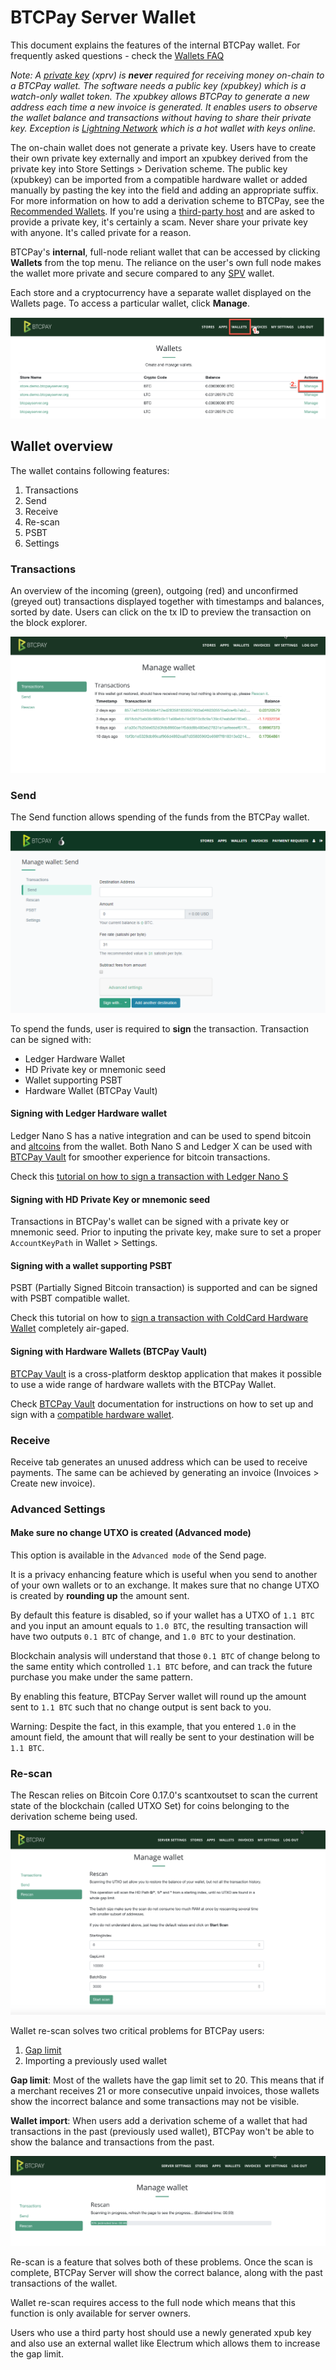 # BTCPay Server Wallet

This document explains the features of the internal BTCPay wallet. For frequently asked questions - check the [Wallets FAQ](FAQ/FAQ-Wallet.md)

*Note: A [private key](https://en.bitcoin.it/wiki/Private_key) (xprv) is **never** required for receiving money on-chain to a BTCPay wallet. The software needs a public key (xpubkey) which is a watch-only wallet token. The xpubkey allows BTCPay to generate a new address each time a new invoice is generated. It enables users to observe the wallet balance and transactions without having to share their private key. Exception is [Lightning Network](LightningNetwork.md) which is a hot wallet with keys online.*

The on-chain wallet does not generate a private key. Users have to create their own private key externally and import an xpubkey derived from the private key into Store Settings > Derivation scheme.  The public key (xpubkey) can be imported from a compatible hardware wallet or added manually by pasting the key into the field and adding an appropriate suffix. For more information on how to add a derivation scheme to BTCPay, see the [Recommended Wallets](ConnectWallet.md). If you're using a [third-party host](ThirdPartyHosting.md) and are asked to provide a private key, it's certainly a scam. Never share your private key with anyone. It's called private for a reason.

BTCPay's **internal**, full-node reliant wallet that can be accessed by clicking **Wallets** from the top menu. The reliance on the user's own full node makes the wallet more private and secure compared to any [SPV](https://en.bitcoin.it/wiki/Thin_Client_Security#Simplified_Payment_Verification_.28SPV.29) wallet.

Each store and a cryptocurrency have a separate wallet displayed on the Wallets page. To access a particular wallet, click **Manage**.

![Wallets Page BTCPay](/img/BTCPayWallets1.png)

## Wallet overview

The wallet contains following features:

1. Transactions
2. Send 
3. Receive
4. Re-scan
5. PSBT 
6. Settings

### Transactions

An overview of the incoming (green), outgoing (red) and unconfirmed (greyed out) transactions displayed together with timestamps and balances, sorted by date. Users can click on the tx ID to preview the transaction on the block explorer.

![Individual Wallet](/img/BTCPayWallets2.png)

### Send

The Send function allows spending of the funds from the BTCPay wallet.

![Send from the Wallet](/img/BTCPayWallets3.png)

To spend the funds, user is required to **sign** the transaction. Transaction can be signed with:

- Ledger Hardware Wallet
- HD Private key or mnemonic seed
- Wallet supporting PSBT
- Hardware Wallet (BTCPay Vault)

#### Signing with Ledger Hardware wallet

Ledger Nano S has a native integration and can be used to spend bitcoin and [altcoins](Altcoins.md) from the wallet. Both Nano S and Ledger X can be used with [BTCPay Vault](Vault.md) for smoother experience for bitcoin transactions.

Check this [tutorial on how to sign a transaction with Ledger Nano S](LedgerWallet.md#spending-from-btcpay-server-wallet-with-ledger)

#### Signing with HD Private Key or mnemonic seed

Transactions in BTCPay's wallet can be signed with a private key or mnemonic seed. Prior to inputing the private key, make sure to set a proper `AccountKeyPath` in Wallet > Settings.

#### Signing with a wallet supporting PSBT

PSBT (Partially Signed Bitcoin transaction) is supported and can be signed with PSBT compatible wallet.

Check this tutorial on how to [sign a transaction with ColdCard Hardware Wallet](ColdCardWallet.md#spending-from-btcpay-server-wallet-with-coldcard-psbt) completely air-gaped.

#### Signing with Hardware Wallets (BTCPay Vault)

[BTCPay Vault](https://blog.btcpayserver.org/btcpay-vault/) is a cross-platform desktop application that makes it possible to use a wide range of hardware wallets with the BTCPay Wallet.

Check [BTCPay Vault](Vault.md) documentation for instructions on how to set up and sign with a [compatible hardware wallet](https://github.com/bitcoin-core/HWI#device-support).

### Receive

Receive tab generates an unused address which can be used to receive payments. The same can be achieved by generating an invoice (Invoices > Create new invoice).

### Advanced Settings

#### Make sure no change UTXO is created (Advanced mode)

This option is available in the `Advanced mode` of the Send page.

It is a privacy enhancing feature which is useful when you send to another of your own wallets or to an exchange. It makes sure that no change UTXO is created by **rounding up** the amount sent.

By default this feature is disabled, so if your wallet has a UTXO of `1.1 BTC` and you input an amount equals to `1.0 BTC`, the resulting transaction will have two outputs `0.1 BTC` of change, and `1.0 BTC` to your destination.

Blockchain analysis will understand that those `0.1 BTC` of change belong to the same entity which controlled `1.1 BTC` before, and can track the future purchase you make under the same pattern.

By enabling this feature, BTCPay Server wallet will round up the amount sent to `1.1 BTC` such that no change output is sent back to you.

Warning: Despite the fact, in this example, that you entered `1.0` in the amount field, the amount that will really be sent to your destination will be `1.1 BTC`.

### Re-scan

The Rescan relies on Bitcoin Core 0.17.0's scantxoutset to scan the current state of the blockchain (called UTXO Set) for coins belonging to the derivation scheme being used. 

![Wallet rescan](/img/BTCPayWallets4.png)

Wallet re-scan solves two critical problems for BTCPay users:

1. [Gap limit](FAQ/FAQ-Wallet.md#missing-payments-in-my-software-or-hardware-wallet)
2. Importing a previously used wallet

**Gap limit**: Most of the wallets have the gap limit set to 20. This means that if a merchant receives 21 or more consecutive unpaid invoices, those wallets show the incorrect balance and some transactions may not be visible.

**Wallet import**: When users add a derivation scheme of a wallet that had transactions in the past (previously used wallet), BTCPay won't be able to show the balance and transactions from the past.

![Wallet rescan progress](/img/BTCPayWallets5.png)

Re-scan is a feature that solves both of these problems. Once the scan is complete, BTCPay Server will show the correct balance, along with the past transactions of the wallet. 

Wallet re-scan requires access to the full node which means that this function is only available for server owners.

Users who use a third party host should use a newly generated xpub key and also use an external wallet like Electrum which allows them to increase the gap limit.
